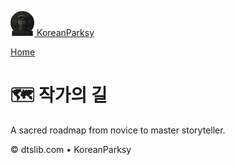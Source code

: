 <div class="site-header">

<a href="/" class="brand"><img src="/assets/img/logo.png"
style="height:40px" alt="KoreanParksy" /> <span
class="brand-title">KoreanParksy</span></a>

[Home](/)

</div>

<div class="container" role="main">

# 🗺️ 작가의 길

A sacred roadmap from novice to master storyteller.

</div>

© dtslib.com • KoreanParksy
